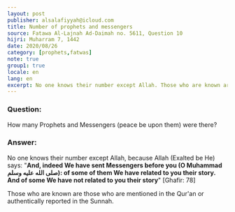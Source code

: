 ```yaml
---
layout: post
publisher: alsalafiyyah@icloud.com
title: Number of prophets and messengers
source: Fatawa Al-Lajnah Ad-Daimah no. 5611, Question 10
hijri: Muharram 7, 1442
date: 2020/08/26
category: [prophets,fatwas]
note: true
group1: true
locale: en
lang: en
excerpt: No one knows their number except Allah. Those who are known are those who are mentioned in the Qur'an or authentically reported in the Sunnah.
---
```


### Question:
How many Prophets and Messengers (peace be upon them) were there?

### Answer: 
No one knows their number except Allah, because Allah (Exalted be He) says: "**And, indeed We have sent Messengers before you (O Muhammad صلى الله عليه وسلم): of some of them We have related to you their story. And of some We have not related to you their story**" [Ghafir: 78]

Those who are known are those who are mentioned in the Qur'an or authentically reported in the Sunnah.
